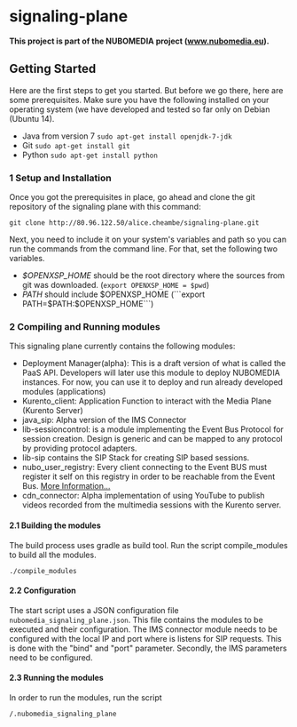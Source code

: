 # signaling-plane
**This project is part of the NUBOMEDIA project (www.nubomedia.eu).**

## Getting Started
Here are the first steps to get you started. But before we go there, here are some prerequisites. Make sure you have the following installed on your operating system (we have developed and tested so far only on Debian (Ubuntu 14).

* Java from version 7 ```sudo apt-get install openjdk-7-jdk```
* Git ```sudo apt-get install git```
* Python ```sudo apt-get install python```

### 1 Setup and Installation
Once you got the prerequisites in place, go ahead and clone the git repository of the signaling plane with this command:

``` git clone http://80.96.122.50/alice.cheambe/signaling-plane.git ```

Next, you need to include it on your system's variables and path so you can run the commands from the command line. For that, set the following two variables.
* *$OPENXSP_HOME* should be the root directory where the sources from git was downloaded. (```export OPENXSP_HOME = $pwd```)
* *PATH* should include $OPENXSP_HOME (```export PATH=$PATH:$OPENXSP_HOME```)


### 2 Compiling and Running modules
This signaling plane currently contains the following modules:

* Deployment Manager(alpha): This is a draft version of what is called the PaaS API. Developers will later use this module to deploy NUBOMEDIA instances. For now, you can use it to deploy and run already developed modules (applications) 
* Kurento_client: Application Function to interact with the Media Plane (Kurento Server)
* java_sip: Alpha version of the IMS Connector
* lib-sessioncontrol: is a module implementing the Event Bus Protocol for session creation. Design is generic and can be mapped to any protocol by providing protocol adapters.
* lib-sip contains the SIP Stack for creating SIP based sessions. 
* nubo_user_registry: Every client connecting to the Event BUS must register it self on this registry in order to be reachable from the Event Bus. [More Information...](http://80.96.122.50/alice.cheambe/signaling-plane/tree/master/modules/nubo_user_registry)
* cdn_connector: Alpha implementation of using YouTube to publish videos recorded from the multimedia sessions with the Kurento server.


#### 2.1 Building the modules ####
The build process uses gradle as build tool. Run the script compile_modules to build all the modules.
```
./compile_modules
```

#### 2.2 Configuration ####
The start script uses a JSON configuration file ``` nubomedia_signaling_plane.json```. This file contains the modules to be executed and their configuration.
The IMS connector module needs to be configured with the local IP and port where is listens for SIP requests. This is done with the "bind" and "port" parameter. Secondly, the IMS parameters need to be configured.

#### 2.3 Running the modules ####
In order to run the modules, run the script 
```
/.nubomedia_signaling_plane

```

